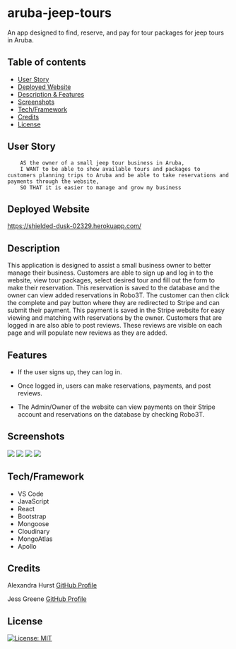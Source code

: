 # aruba-jeep-tours
An app designed to find, reserve, and pay for tour packages for jeep tours in Aruba.

## Table of contents
* [User Story](#user-story)
* [Deployed Website](#deployedwebsite)
* [Description & Features](#description)
* [Screenshots](#screenshots)
* [Tech/Framework](#tech/framework)
* [Credits](#credits)
* [License](#license)

## User Story
```
    AS the owner of a small jeep tour business in Aruba, 
    I WANT to be able to show available tours and packages to customers planning trips to Aruba and be able to take reservations and payments through the website, 
    SO THAT it is easier to manage and grow my business
```
## Deployed Website

https://shielded-dusk-02329.herokuapp.com/


## Description

This application is designed to assist a small business owner to better manage their business. Customers are able to sign up and log in to the website, view tour packages, select desired tour and fill out the form to make their reservation. This reservation is saved to the database and the owner can view added reservations in Robo3T. The customer can then click the complete and pay button where they are redirected to Stripe and can submit their payment. This payment is saved in the Stripe website for easy viewing and matching with reservations by the owner. Customers that are logged in are also able to post reviews. These reviews are visible on each page and will populate new reviews as they are added.  

## Features

* If the user signs up, they can log in.

* Once logged in, users can make reservations, payments, and post reviews.

* The Admin/Owner of the website can view payments on their Stripe account and reservations on the database by checking Robo3T.


## Screenshots

<img src="./assets/images/demo.gif">
<img src="./assets/images/screenshot1.png">
<img src="./assets/images/screenshot2.png">
<img src="./assets/images/screenshot3.png">



## Tech/Framework

- VS Code
- JavaScript
- React
- Bootstrap
- Mongoose
- Cloudinary
- MongoAtlas
- Apollo


## Credits

Alexandra Hurst [GitHub Profile](https://github.com/AlNHurst)

Jess Greene [GitHub Profile](https://github.com/jessgreene9)




## License

[![License: MIT](https://img.shields.io/badge/License-MIT-yellow.svg)](https://opensource.org/licenses/MIT)
